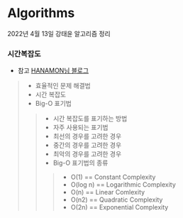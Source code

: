 # Algorithms
2022년 4월 13일 강태윤 알고리즘 정리
### 시간복잡도
-  참고 [HANAMON님 블로그](https://hanamon.kr/%EC%95%8C%EA%B3%A0%EB%A6%AC%EC%A6%98-time-complexity-%EC%8B%9C%EA%B0%84-%EB%B3%B5%EC%9E%A1%EB%8F%84/)
>- 효율적인 문제 해결법
>- 시간 복잡도
>- Big-O 표기법
>>- 시간 복잡도를 표기하는 방법
>>- 자주 사용되는 표기법
>>- 최선의 경우를 고려한 경우
>>- 중간의 경우를 고려한 경우
>>- 최악의 경우를 고려한 경우
>>- Big-O 표기법의 종류
>>>- O(1) == Constant Complexity
>>>- O(log n) == Logarithmic Complexity
>>>- O(n) == Linear Comlexity
>>>- O(n2) == Quadratic Complexity
>>>- O(2n) == Exponential Complexity
